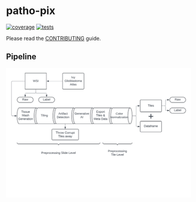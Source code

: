 # patho-pix
[![coverage](https://codecov.io/gh/hnu-digihealth/patho-pix/graph/badge.svg?token=3OCS8010KL)](https://codecov.io/gh/hnu-digihealth/patho-pix)
[![tests](https://github.com/hnu-digihealth/patho-pix/actions/workflows/test.yaml/badge.svg)](https://github.com/hnu-digihealth/patho-pix/actions/workflows/test.yaml)

Please read the [CONTRIBUTING](CONTRIBUTING.md) guide.

## Pipeline

![patho-pix Pipeline](./media/patho-pix-pipeline.png)

